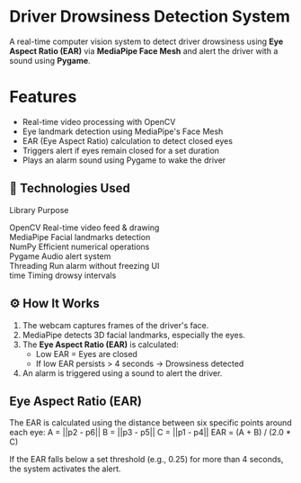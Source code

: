 #  Driver Drowsiness Detection System

A real-time computer vision system to detect driver drowsiness using **Eye Aspect Ratio (EAR)** via **MediaPipe Face Mesh** and alert the driver with a sound using **Pygame**.

#  Features

- Real-time video processing with OpenCV
- Eye landmark detection using MediaPipe's Face Mesh
- EAR (Eye Aspect Ratio) calculation to detect closed eyes
- Triggers alert if eyes remain closed for a set duration
- Plays an alarm sound using Pygame to wake the driver

## 🔧 Technologies Used

  Library                    Purpose                         

   OpenCV             Real-time video feed & drawing  
   MediaPipe          Facial landmarks detection     
   NumPy              Efficient numerical operations  
   Pygame             Audio alert system                 
   Threading          Run alarm without freezing UI   
   time               Timing drowsy intervals         


## ⚙️ How It Works

1. The webcam captures frames of the driver's face.
2. MediaPipe detects 3D facial landmarks, especially the eyes.
3. The **Eye Aspect Ratio (EAR)** is calculated:
   - Low EAR = Eyes are closed
   - If low EAR persists > 4 seconds → Drowsiness detected
4. An alarm is triggered using a sound to alert the driver.
   

##  Eye Aspect Ratio (EAR)

The EAR is calculated using the distance between six specific points around each eye:
     A = ||p2 - p6||
     B = ||p3 - p5||
     C = ||p1 - p4||
EAR = (A + B) / (2.0 * C)

If the EAR falls below a set threshold (e.g., 0.25) for more than 4 seconds, the system activates the alert.




